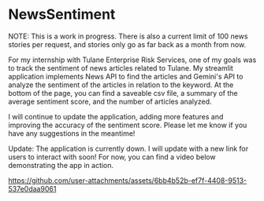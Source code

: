 # NewsSentiment

NOTE: This is a work in progress. There is also a current limit of 100 news stories per request, and stories only go as far back as a month from now.

For my internship with Tulane Enterprise Risk Services, one of my goals was to track the sentiment of news articles related to Tulane. My streamlit application implements News API to find the articles and Gemini's API to analyze the sentiment of the articles in relation to the keyword. At the bottom of the page, you can find a saveable csv file, a summary of the average sentiment score, and the number of articles analyzed.

I will continue to update the application, adding more features and improving the accuracy of the sentiment score. Please let me know if you have any suggestions in the meantime!

Update: The application is currently down. I will update with a new link for users to interact with soon! For now, you can find a video below demonstrating the app in action.


https://github.com/user-attachments/assets/6bb4b52b-ef7f-4408-9513-537e0daa9061
